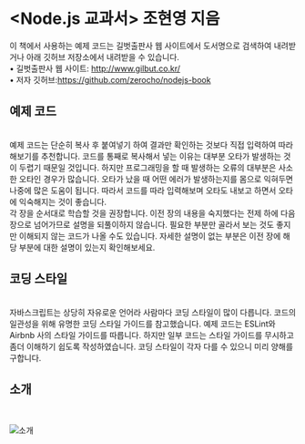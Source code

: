 # <Node.js 교과서> 조현영 지음 

이 책에서 사용하는 예제 코드는 길벗출판사 웹 사이트에서 도서명으로 검색하여 내려받거나 아래 깃허브 저장소에서 내려받을 수 있습니다. <br/>
• 길벗출판사 웹 사이트: http://www.gilbut.co.kr/<br/>
• 저자 깃허브:https://github.com/zerocho/nodejs-book<br/>

<h2>예제 코드</h2><br/>
예제 코드는 단순히 복사 후 붙여넣기 하여 결과만 확인하는 것보다 직접 입력하여 따라해보기를 추천합니다. 코드를 통째로 복사해서 넣는 이유는 대부분 오타가 발생하는 것이 두렵기 때문일 것입니다. 하지만 프로그래밍을 할 때 발생하는 오류의 대부분은 사소한 오타인 경우가 많습니다. 오타가 났을 때 어떤 에러가 발생하는지를 몸으로 익혀두면 나중에 많은 도움이 됩니다. 따라서 코드를 따라 입력해보며 오타도 내보고 하면서 오타에 익숙해지는 것이 좋습니다.<br/>각 장을 순서대로 학습할 것을 권장합니다. 이전 장의 내용을 숙지했다는 전제 하에 다음 장으로 넘어가므로 설명을 되풀이하지 않습니다. 필요한 부분만 골라서 보는 것도 좋지만 이해되지 않는 코드가 나올 수도 있습니다. 자세한 설명이 없는 부분은 이전 장에 해당 부분에 대한 설명이 있는지 확인해보세요.<br/>

<h2>코딩 스타일</h2><br/>
자바스크립트는 상당히 자유로운 언어라 사람마다 코딩 스타일이 많이 다릅니다. 코드의 일관성을 위해 유명한 코딩 스타일 가이드를 참고했습니다. 예제 코드는 ESLint와 Airbnb 사의 스타일 가이드를 따릅니다. 하지만 일부 코드는 스타일 가이드를 무시하고 좀더 이해하기 쉽도록 작성하였습니다. 코딩 스타일이 각자 다를 수 있으니 미리 양해를 구합니다.<br/>

<h2>소개</h2><br/>

![소개 ](http://image.aladin.co.kr/img/img_content/K422533335_01.jpg)

